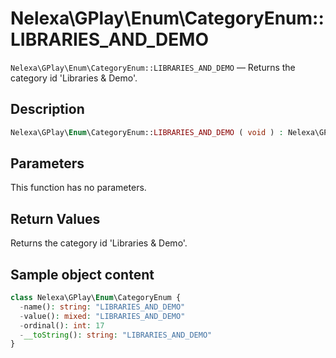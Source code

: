 # Nelexa\GPlay\Enum\CategoryEnum::LIBRARIES_AND_DEMO
`Nelexa\GPlay\Enum\CategoryEnum::LIBRARIES_AND_DEMO` — Returns the category id 'Libraries & Demo'.

## Description
```php
Nelexa\GPlay\Enum\CategoryEnum::LIBRARIES_AND_DEMO ( void ) : Nelexa\GPlay\Enum\CategoryEnum
```

## Parameters
This function has no parameters.

## Return Values
Returns the category id 'Libraries & Demo'.

## Sample object content
```php
class Nelexa\GPlay\Enum\CategoryEnum {
  -name(): string: "LIBRARIES_AND_DEMO"
  -value(): mixed: "LIBRARIES_AND_DEMO"
  -ordinal(): int: 17
  -__toString(): string: "LIBRARIES_AND_DEMO"
}
```
